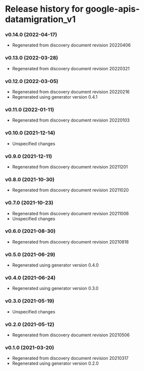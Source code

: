 # Release history for google-apis-datamigration_v1

### v0.14.0 (2022-04-17)

* Regenerated from discovery document revision 20220406

### v0.13.0 (2022-03-28)

* Regenerated from discovery document revision 20220321

### v0.12.0 (2022-03-05)

* Regenerated from discovery document revision 20220216
* Regenerated using generator version 0.4.1

### v0.11.0 (2022-01-11)

* Regenerated from discovery document revision 20220103

### v0.10.0 (2021-12-14)

* Unspecified changes

### v0.9.0 (2021-12-11)

* Regenerated from discovery document revision 20211201

### v0.8.0 (2021-10-30)

* Regenerated from discovery document revision 20211020

### v0.7.0 (2021-10-23)

* Regenerated from discovery document revision 20211006
* Unspecified changes

### v0.6.0 (2021-08-30)

* Regenerated from discovery document revision 20210818

### v0.5.0 (2021-06-29)

* Regenerated using generator version 0.4.0

### v0.4.0 (2021-06-24)

* Regenerated using generator version 0.3.0

### v0.3.0 (2021-05-19)

* Unspecified changes

### v0.2.0 (2021-05-12)

* Regenerated from discovery document revision 20210506

### v0.1.0 (2021-03-20)

* Regenerated from discovery document revision 20210317
* Regenerated using generator version 0.2.0

